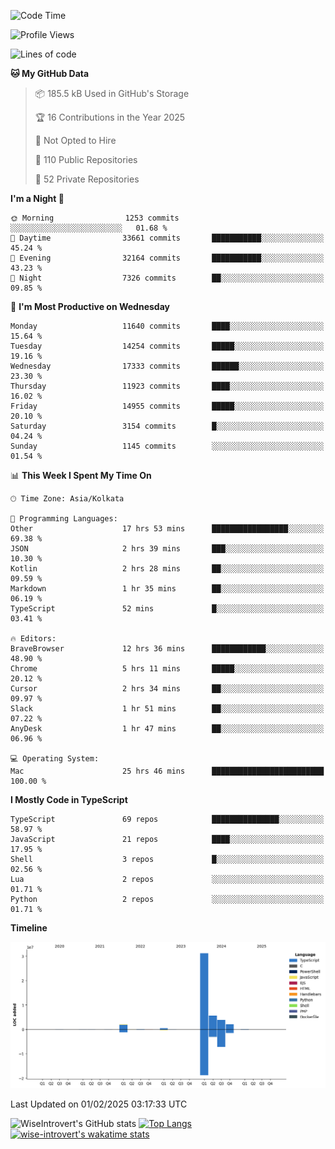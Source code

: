 <!--START_SECTION:waka-->
![Code Time](http://img.shields.io/badge/Code%20Time-2%2C190%20hrs%209%20mins-blue)

![Profile Views](http://img.shields.io/badge/Profile%20Views-0-blue)

![Lines of code](https://img.shields.io/badge/From%20Hello%20World%20I%27ve%20Written-46.0%20million%20lines%20of%20code-blue)

**🐱 My GitHub Data** 

> 📦 185.5 kB Used in GitHub's Storage 
 > 
> 🏆 16 Contributions in the Year 2025
 > 
> 🚫 Not Opted to Hire
 > 
> 📜 110 Public Repositories 
 > 
> 🔑 52 Private Repositories 
 > 
**I'm a Night 🦉** 

```text
🌞 Morning                1253 commits        ░░░░░░░░░░░░░░░░░░░░░░░░░   01.68 % 
🌆 Daytime                33661 commits       ███████████░░░░░░░░░░░░░░   45.24 % 
🌃 Evening                32164 commits       ███████████░░░░░░░░░░░░░░   43.23 % 
🌙 Night                  7326 commits        ██░░░░░░░░░░░░░░░░░░░░░░░   09.85 % 
```
📅 **I'm Most Productive on Wednesday** 

```text
Monday                   11640 commits       ████░░░░░░░░░░░░░░░░░░░░░   15.64 % 
Tuesday                  14254 commits       █████░░░░░░░░░░░░░░░░░░░░   19.16 % 
Wednesday                17333 commits       ██████░░░░░░░░░░░░░░░░░░░   23.30 % 
Thursday                 11923 commits       ████░░░░░░░░░░░░░░░░░░░░░   16.02 % 
Friday                   14955 commits       █████░░░░░░░░░░░░░░░░░░░░   20.10 % 
Saturday                 3154 commits        █░░░░░░░░░░░░░░░░░░░░░░░░   04.24 % 
Sunday                   1145 commits        ░░░░░░░░░░░░░░░░░░░░░░░░░   01.54 % 
```


📊 **This Week I Spent My Time On** 

```text
🕑︎ Time Zone: Asia/Kolkata

💬 Programming Languages: 
Other                    17 hrs 53 mins      █████████████████░░░░░░░░   69.38 % 
JSON                     2 hrs 39 mins       ███░░░░░░░░░░░░░░░░░░░░░░   10.30 % 
Kotlin                   2 hrs 28 mins       ██░░░░░░░░░░░░░░░░░░░░░░░   09.59 % 
Markdown                 1 hr 35 mins        ██░░░░░░░░░░░░░░░░░░░░░░░   06.19 % 
TypeScript               52 mins             █░░░░░░░░░░░░░░░░░░░░░░░░   03.41 % 

🔥 Editors: 
BraveBrowser             12 hrs 36 mins      ████████████░░░░░░░░░░░░░   48.90 % 
Chrome                   5 hrs 11 mins       █████░░░░░░░░░░░░░░░░░░░░   20.12 % 
Cursor                   2 hrs 34 mins       ██░░░░░░░░░░░░░░░░░░░░░░░   09.97 % 
Slack                    1 hr 51 mins        ██░░░░░░░░░░░░░░░░░░░░░░░   07.22 % 
AnyDesk                  1 hr 47 mins        ██░░░░░░░░░░░░░░░░░░░░░░░   06.96 % 

💻 Operating System: 
Mac                      25 hrs 46 mins      █████████████████████████   100.00 % 
```

**I Mostly Code in TypeScript** 

```text
TypeScript               69 repos            ███████████████░░░░░░░░░░   58.97 % 
JavaScript               21 repos            ████░░░░░░░░░░░░░░░░░░░░░   17.95 % 
Shell                    3 repos             █░░░░░░░░░░░░░░░░░░░░░░░░   02.56 % 
Lua                      2 repos             ░░░░░░░░░░░░░░░░░░░░░░░░░   01.71 % 
Python                   2 repos             ░░░░░░░░░░░░░░░░░░░░░░░░░   01.71 % 
```



**Timeline**

![Lines of Code chart](https://raw.githubusercontent.com/wise-introvert/wise-introvert/master/assets/bar_graph.png)


 Last Updated on 01/02/2025 03:17:33 UTC
<!--END_SECTION:waka-->

![WiseIntrovert's GitHub stats](https://github-readme-stats.vercel.app/api?username=wise-introvert&count_private=true&show_icons=true)
[![Top Langs](https://github-readme-stats.vercel.app/api/top-langs/?username=wise-introvert&langs_count=10)](https://github.com/anuraghazra/github-readme-stats)
[![wise-introvert's wakatime stats](https://github-readme-stats.vercel.app/api/wakatime?username=wiseintrovert)](https://github.com/anuraghazra/github-readme-stats)
